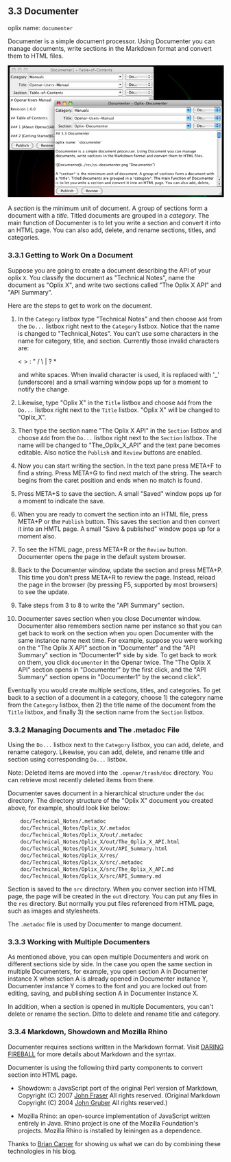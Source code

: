 ## 3.3 Documenter

oplix name: `documenter`

Documenter is a simple document processor. Using Documenter you can manage documents, write sections in the Markdown format and convert them to HTML files.

![Documenter](../res/ss-documenter.png "Documenter")

A *section* is the minimum unit of document. A group of sections form a document with a *title*. Titled documents are grouped in a *category*. The main function of Documenter is to let you write a section and convert it into an HTML page. You can also add, delete, and rename sections, titles, and categories.

### 3.3.1 Getting to Work On a Document

Suppose you are going to create a document describing the API of your oplix `X`. You classify the document as "Technical Notes", name the document as "Oplix X", and write two sections called "The Oplix X API" and "API Summary".

Here are the steps to get to work on the document.

1. In the `Category` listbox type "Technical Notes" and then choose `Add` from the `Do...` listbox right next to the `Category` listbox. Notice that the name is changed to "Technical_Notes". You can't use some characters in the name for category, title, and section. Currently those invalid characters are:
	
	<  >  :  "  /  \  |  ?  *
	
	and white spaces. When invalid character is used, it is replaced with '_' (underscore) and a small warning window pops up for a moment to notify the change.

2. Likewise, type "Oplix X" in the `Title` listbox and choose `Add` from the `Do...` listbox right next to the `Title` listbox. "Oplix X" will be changed to "Oplix_X".

3. Then type the section name "The Oplix X API" in the `Section` listbox and choose `Add` from the `Do...` listbox right next to the `Section` listbox. The name will be changed to "The\_Oplix\_X\_API" and the text pane becomes editable. Also notice the `Publish` and `Review` buttons are enabled.

4. Now you can start writing the section. In the text pane press META+F to find a string. Press META+G to find next match of the string. The search begins from the caret position and ends when no match is found.

5. Press META+S to save the section. A small "Saved" window pops up for a moment to indicate the save.

6. When you are ready to convert the section into an HTML file, press META+P or the `Publish` button. This saves the section and then convert it into an HMTL page. A small "Save & published" window pops up for a moment also.

7. To see the HTML page, press META+R or the `Review` button. Documenter opens the page in the default system browser.

8. Back to the Documenter window, update the section and press META+P. This time you don't press META+R to review the page. Instead, reload the page in the browser (by pressing F5, supported by most browsers) to see the update.

9. Take steps from 3 to 8 to write the "API Summary" section.

10. Documenter saves section when you close Documenter window. Documenter also remembers section name per instance so that you can get back to work on the section when you open Documenter with the same instance name next time. For example, suppose you were working on the "The Oplix X API" section in "Documenter" and the "API Summary" section in "Documenter1" side by side. To get back to work on them, you click `documenter` in the Openar twice. The "The Oplix X API" section opens in "Documenter" by the first click, and the "API Summary" section opens in "Documenter1" by the second click".

Eventually you would create multiple sections, titles, and categories. To get back to a section of a document in a category, choose 1) the category name from the `Category` listbox, then 2) the title name of the document from the `Title` listbox, and finally 3) the section name from the `Section` listbox.

### 3.3.2 Managing Documents and The .metadoc File

Using the `Do...` listbox next to the `Category` listbox, you can add, delete, and rename category. Likewise, you can add, delete, and rename title and section using corresponding `Do...` listbox.

Note: Deleted items are moved into the `.openar/trash/doc` directory. You can retrieve most recently deleted items from there.

Documenter saves document in a hierarchical structure under the `doc` directory. The directory structure of the "Oplix X" document you created above, for example, should look like below:

		doc/Technical_Notes/.metadoc  
		doc/Technical_Notes/Oplix_X/.metadoc  
		doc/Technical_Notes/Oplix_X/out/.metadoc  
		doc/Technical_Notes/Oplix_X/out/The_Oplix_X_API.html  
		doc/Technical_Notes/Oplix_X/out/API_Summary.html  
		doc/Technical_Notes/Oplix_X/res/  
		doc/Technical_Notes/Oplix_X/src/.metadoc  
		doc/Technical_Notes/Oplix_X/src/The_Oplix_X_API.md  
		doc/Technical_Notes/Oplix_X/src/API_Summary.md  

Section is saved to the `src` directory. When you conver section into HTML page, the page will be created in the `out` directory. You can put any files in the `res` directory. But normally you put files referenced from HTML page, such as images and stylesheets.

The `.metadoc` file is used by Documenter to mange document.

### 3.3.3 Working with Multiple Documenters

As mentioned above, you can open multiple Documenters and work on different sections side by side. In the case you open the same section in multiple Documenters, for example, you open section A in Documenter instance X when sction A is already opened in Documenter instance Y, Documenter instance Y comes to the font and you are locked out from editing, saving, and publishing section A in Documenter instance X.

In addition, when a section is opened in multiple Documenters, you can't delete or rename the section. Ditto to delete and rename title and category.

### 3.3.4 Markdown, Showdown and Mozilla Rhino

Documenter requires sections written in the Markdown format. Visit [DARING FIREBALL](http://daringfireball.net/projects/markdown/) for more details about Markdown and the syntax.

Documenter is using the following third party components to convert section into HTML page.

* Showdown: a JavaScript port of the original Perl version of Markdown, Copyright (C) 2007 [John Fraser](http://www.attacklab.net/) All rights reserved. (Original Markdown Copyright (C) 2004 [John Gruber]( http://daringfireball.net/) All rights reserved.)

* Mozilla Rhino: an open-source implementation of JavaScript written entirely in Java. Rhino project is one of the Mozilla Foundation's projects. Mozilla Rhino is installed by leiningen as a dependence.

Thanks to [Brian Carper](http://briancarper.net/) for showing us what we can do by combining these technologies in his blog.
